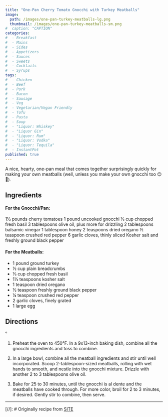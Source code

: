 ```yaml
---
title: "One-Pan Cherry Tomato Gnocchi with Turkey Meatballs"
image: 
  path: /images/one-pan-turkey-meatballs-lg.png
  thumbnail: /images/one-pan-turkey-meatballs-sm.png
#  caption: "CAPTION"
categories:
#  - Breakfast
#  - Mains
#  - Sides
#  - Appetizers
#  - Sauces
#  - Sweets
#  - Cocktails
#  - Syrups
tags:
#  - Chicken
#  - Beef
#  - Pork
#  - Bacon
#  - Sausage
#  - Veg
#  - Vegetarian/Vegan Friendly
#  - Tofu
#  - Pasta
#  - Soup
#  - "Liquor: Whiskey"
#  - "Liquor Gin"
#  - "Liquor: Rum"
#  - "Liquor: Vodka"
#  - "Liquor: Tequila"
#  - InstantPot
published: true
---
```


A nice, hearty, one-pan meal that comes together surprisingly quickly for making your own meatballs (well, unless you make your own gnocchi too 😉🥔).

## Ingredients

#### For the Gnocchi/Pan:

1½ pounds cherry tomatoes
1 pound uncooked gnocchi
⅓ cup chopped fresh basil
3 tablespoons olive oil, plus more for drizzling
2 tablespoons balsamic vinegar
1 tablespoon honey
2 teaspoons dried oregano
½ teaspoon crushed red pepper
6 garlic cloves, thinly sliced
Kosher salt and freshly ground black pepper

#### For the Meatballs:

* 1 pound ground turkey
* ½ cup plain breadcrumbs
* ⅓ cup chopped fresh basil
* 1½ teaspoons kosher salt
* 1 teaspoon dried oregano
* ½ teaspoon freshly ground black pepper
* ¼ teaspoon crushed red pepper
* 2 garlic cloves, finely grated
* 1 large egg

## Directions
°
1. Preheat the oven to 450°F. In a 9x13-inch baking dish, combine all the gnocchi ingredients and toss to combine.

1. In a large bowl, combine all the meatball ingredients and stir until well incorporated. Scoop 2-tablespoon-sized meatballs, rolling with wet hands to smooth, and nestle into the gnocchi mixture. Drizzle with another 2 to 3 tablespoons olive oil.

1. Bake for 25 to 30 minutes, until the gnocchi is al dente and the meatballs have cooked through. For more color, broil for 2 to 3 minutes, if desired. Gently stir to combine, then serve.



---
[//]: # Originally recipe from [SITE](URL)




